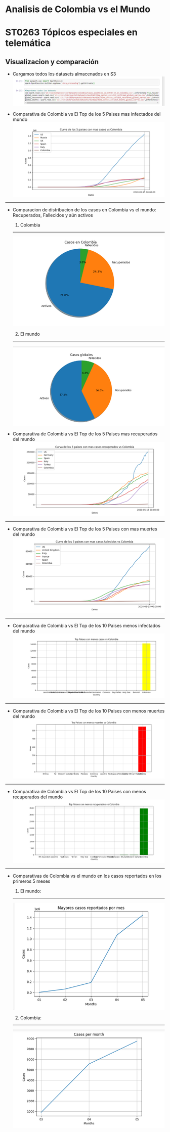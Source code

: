 # Analisis de Colombia vs el Mundo

# ST0263 Tópicos especiales en telemática


## Visualizacion y comparación 
  
  * Cargamos todos los datasets almacenados en S3
 ![cvm](images/cvm1.PNG)

  * Comparativa de Colombia vs El Top de los 5 Paises mas infectados del mundo
   ![cvm](images/cvm2.PNG)
  -----------------------------------------
  
  * Comparacion de distribucion de los casos en Colombia vs el mundo: Recuperados, Fallecidos y aún activos
    1. Colombia
    
    ---------------------------------------
    ![cvm](images/cvm3.PNG)
    
  
    2. El mundo
    -------------------------------
    ![cvm](images/cvm4.PNG)

  
  * Comparativa de Colombia vs El Top de los 5 Paises mas recuperados del mundo
  ![cvm](images/cvm5.PNG)
  -------------------------------------------
  
  * Comparativa de Colombia vs El Top de los 5 Paises con mas muertes del mundo
  ![cvm](images/cvm6.PNG)
  -------------------------------------------
  
  * Comparativa de Colombia vs El Top de los 10 Paises menos infectados del mundo
  ![cvm](images/cvm7.PNG)
  -------------------------------------------
  
  * Comparativa de Colombia vs El Top de los 10 Paises con menos muertes del mundo
  ![cvm](images/cvm8.PNG)
  -------------------------------------------
  
  * Comparativa de Colombia vs El Top de los 10 Paises con menos recuperados del mundo
  ![cvm](images/cvm9.PNG)
  -------------------------------------------
  
  * Comparativas de Colombia vs el mundo en los casos reportados en los primeros 5 meses
    1. El mundo: 
      -------------------------------------------
    ![cvm](images/cvm10.PNG)


    2. Colombia:
     -------------------------------------------
    ![cvm](images/cvm11.PNG)
 
  
  
